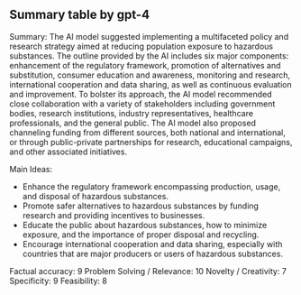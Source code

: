 ## Summary table by gpt-4
Summary: 
The AI model suggested implementing a multifaceted policy and research strategy aimed at reducing population exposure to hazardous substances. The outline provided by the AI includes six major components: enhancement of the regulatory framework, promotion of alternatives and substitution, consumer education and awareness, monitoring and research, international cooperation and data sharing, as well as continuous evaluation and improvement. To bolster its approach, the AI model recommended close collaboration with a variety of stakeholders including government bodies, research institutions, industry representatives, healthcare professionals, and the general public. The AI model also proposed channeling funding from different sources, both national and international, or through public-private partnerships for research, educational campaigns, and other associated initiatives.

Main Ideas: 
- Enhance the regulatory framework encompassing production, usage, and disposal of hazardous substances.
- Promote safer alternatives to hazardous substances by funding research and providing incentives to businesses.
- Educate the public about hazardous substances, how to minimize exposure, and the importance of proper disposal and recycling.
- Encourage international cooperation and data sharing, especially with countries that are major producers or users of hazardous substances.

Factual accuracy: 9
Problem Solving / Relevance: 10
Novelty / Creativity: 7
Specificity: 9
Feasibility: 8